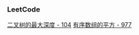 

### LeetCode

[二叉树的最大深度 - 104](https://leetcode-cn.com/problems/maximum-depth-of-binary-tree/)
[有序数组的平方 - 977](https://leetcode-cn.com/problems/squares-of-a-sorted-array/)